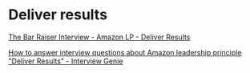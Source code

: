 # Deliver results

[The Bar Raiser Interview - Amazon LP - Deliver Results](https://dev.to/tda/the-bar-raiser-interview-amazon-lp-deliver-results-kp9)

[How to answer interview questions about Amazon leadership principle "Deliver Results" - Interview Genie](https://interviewgenie.com/blog-1/2019/7/6/how-to-answer-amazon-deliver-results-interview-questions)